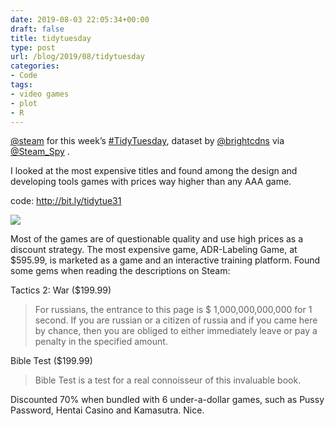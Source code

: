 ```yaml
---
date: 2019-08-03 22:05:34+00:00
draft: false
title: tidytuesday
type: post
url: /blog/2019/08/tidytuesday
categories:
- Code
tags:
- video games
- plot
- R
---
```

[@steam](https://twitter.com/steam) for this week’s [#TidyTuesday](https://twitter.com/hashtag/TidyTuesday), dataset by [@brightcdns](https://twitter.com/brightcdns) via [@Steam_Spy](https://twitter.com/Steam_Spy) .

I looked at the most expensive titles and found among the design and developing tools games with prices way higher than any AAA game.

code: http://bit.ly/tidytue31

![](/images/2019-08-03-tidytuesday/videogames.png)

Most of the games are of questionable quality and use high prices as a discount strategy. The most expensive game, ADR-Labeling Game, at $595.99, is marketed as a game and an interactive training platform. Found some gems when reading the descriptions on Steam:

Tactics 2: War ($199.99)

> For russians, the entrance to this page is $ 1,000,000,000,000 for 1 second. If you are russian or a citizen of russia and if you came here by chance, then you are obliged to either immediately leave or pay a penalty in the specified amount.

Bible Test ($199.99) 

>Bible Test is a test for a real connoisseur of this invaluable book.

Discounted 70% when bundled with 6 under-a-dollar games, such as Pussy Password, Hentai Casino and Kamasutra. Nice.



